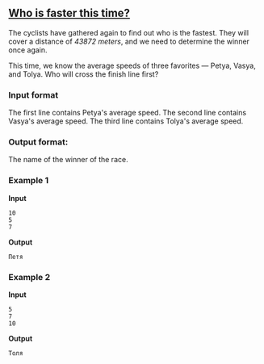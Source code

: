 ## [Who is faster this time?](../../../solutions/2.2/22_c.py)

The cyclists have gathered again to find out who is the fastest. They will cover a distance of *43872 meters*, and we need to determine the winner once again.

This time, we know the average speeds of three favorites — Petya, Vasya, and Tolya. Who will cross the finish line first?

### Input format

The first line contains Petya's average speed.
The second line contains Vasya's average speed.
The third line contains Tolya's average speed.

### Output format:

The name of the winner of the race.

### Example 1

**Input**
```plaintext
10
5
7
```

**Output**
```plaintext
Петя
```

### Example 2

**Input**
```plaintext
5
7
10
```

**Output**
```plaintext
Толя
```